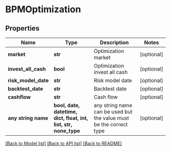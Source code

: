 # BPMOptimization


## Properties
Name | Type | Description | Notes
------------ | ------------- | ------------- | -------------
**market** | **str** | Optimization market | [optional] 
**invest_all_cash** | **bool** | Optimization invest all cash | [optional] 
**risk_model_date** | **str** | Risk model date | [optional] 
**backtest_date** | **str** | Backtest date | [optional] 
**cashflow** | **str** | Cash flow | [optional] 
**any string name** | **bool, date, datetime, dict, float, int, list, str, none_type** | any string name can be used but the value must be the correct type | [optional]

[[Back to Model list]](../README.md#documentation-for-models) [[Back to API list]](../README.md#documentation-for-api-endpoints) [[Back to README]](../README.md)


